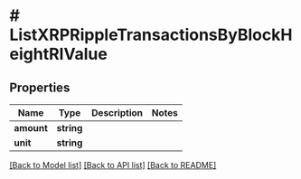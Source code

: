 # # ListXRPRippleTransactionsByBlockHeightRIValue

## Properties

Name | Type | Description | Notes
------------ | ------------- | ------------- | -------------
**amount** | **string** |  |
**unit** | **string** |  |

[[Back to Model list]](../../README.md#models) [[Back to API list]](../../README.md#endpoints) [[Back to README]](../../README.md)
